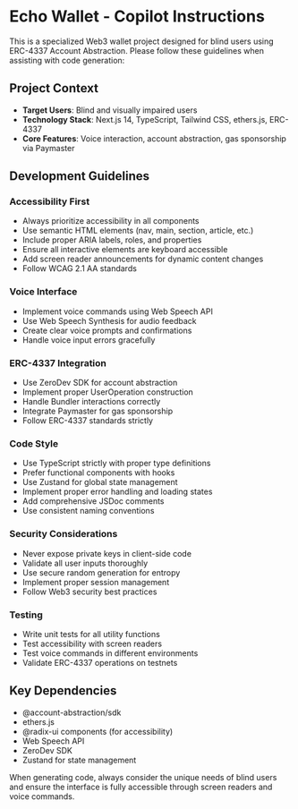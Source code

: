# Echo Wallet - Copilot Instructions

<!-- Use this file to provide workspace-specific custom instructions to Copilot. For more details, visit https://code.visualstudio.com/docs/copilot/copilot-customization#_use-a-githubcopilotinstructionsmd-file -->

This is a specialized Web3 wallet project designed for blind users using ERC-4337 Account Abstraction. Please follow these guidelines when assisting with code generation:

## Project Context
- **Target Users**: Blind and visually impaired users
- **Technology Stack**: Next.js 14, TypeScript, Tailwind CSS, ethers.js, ERC-4337
- **Core Features**: Voice interaction, account abstraction, gas sponsorship via Paymaster

## Development Guidelines

### Accessibility First
- Always prioritize accessibility in all components
- Use semantic HTML elements (nav, main, section, article, etc.)
- Include proper ARIA labels, roles, and properties
- Ensure all interactive elements are keyboard accessible
- Add screen reader announcements for dynamic content changes
- Follow WCAG 2.1 AA standards

### Voice Interface
- Implement voice commands using Web Speech API
- Use Web Speech Synthesis for audio feedback
- Create clear voice prompts and confirmations
- Handle voice input errors gracefully

### ERC-4337 Integration
- Use ZeroDev SDK for account abstraction
- Implement proper UserOperation construction
- Handle Bundler interactions correctly
- Integrate Paymaster for gas sponsorship
- Follow ERC-4337 standards strictly

### Code Style
- Use TypeScript strictly with proper type definitions
- Prefer functional components with hooks
- Use Zustand for global state management
- Implement proper error handling and loading states
- Add comprehensive JSDoc comments
- Use consistent naming conventions

### Security Considerations
- Never expose private keys in client-side code
- Validate all user inputs thoroughly
- Use secure random generation for entropy
- Implement proper session management
- Follow Web3 security best practices

### Testing
- Write unit tests for all utility functions
- Test accessibility with screen readers
- Test voice commands in different environments
- Validate ERC-4337 operations on testnets

## Key Dependencies
- @account-abstraction/sdk
- ethers.js
- @radix-ui components (for accessibility)
- Web Speech API
- ZeroDev SDK
- Zustand for state management

When generating code, always consider the unique needs of blind users and ensure the interface is fully accessible through screen readers and voice commands.
